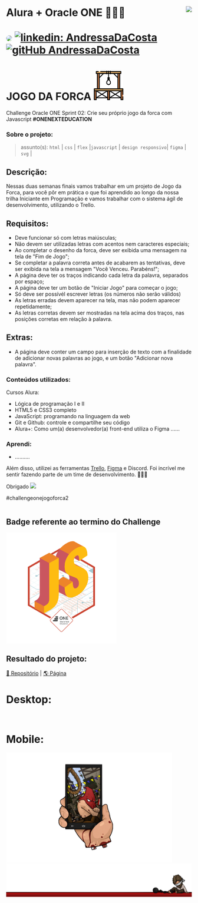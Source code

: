 # Alura + Oracle ONE 👩🏻‍💻  <img align="right" src="https://cursos.alura.com.br/assets/images/certificates/new/logo/oracle-one-logo.png"><br><br> [<img src="https://avatars.githubusercontent.com/u/95485809?v=4" width="35" style="border-radius:50%">]("linkedin.com/in/andressa-costa-286173225/") [![linkedin: AndressaDaCosta](https://img.shields.io/badge/-AndressaDaCosta-blue?style=flat-square&logo=Linkedin&logoColor=white&link=https://www.linkedin.com/in/AndressaDaCosta/)](linkedin.com/in/andressa-costa-286173225/)   [![gitHub AndressaDaCosta](https://img.shields.io/github/followers/AndressaDaCosta?label=follow&style=social)](https://github.com/AndressaDaCosta)

# JOGO DA FORCA    [<img src="https://github.com/AndressaDaCosta/jogo-da-forca/blob/main/img/favicon2.png?raw=true" width="80">](https://andressadacosta.github.io/jogo-da-forca/)

Challenge Oracle ONE Sprint 02: Crie seu próprio jogo da forca com Javascript **#ONENEXTEDUCATION**

### Sobre o projeto:

  >assunto(s): ```html``` | ```css``` | ```flex``` |```javascript``` | ```design responsivo```| ```figma``` | ```svg``` |
  
## Descrição:

Nessas duas semanas finais vamos trabalhar em um projeto de Jogo da Forca, para você pôr em prática o que foi aprendido ao longo da nossa trilha Iniciante em Programação e vamos trabalhar com o sistema ágil de desenvolvimento, utilizando o Trello.

<!--   Checklist
  
  ✅ 100%
 -->
## Requisitos:

- Deve funcionar só com letras maiúsculas;
- Não devem ser utilizadas letras com acentos nem caracteres especiais;
- Ao completar o desenho da forca, deve ser exibida uma mensagem na tela de "Fim de Jogo";
- Se completar a palavra correta antes de acabarem as tentativas, deve ser exibida na tela a mensagem "Você Venceu. Parabéns!";
- A página deve ter os traços indicando cada letra da palavra, separados por espaço;
- A página deve ter um botão de "Iniciar Jogo" para começar o jogo;
- Só deve ser possívél escrever letras (os números não serão válidos)
- As letras erradas devem aparecer na tela, mas não podem aparecer repetidamente;
- As letras corretas devem ser mostradas na tela acima dos traços, nas posições corretas em relação à palavra.

## Extras:
- A página deve conter um campo para inserção de texto com a finalidade de adicionar novas palavras ao jogo, e um botão "Adicionar nova palavra".

### Conteúdos utilizados:

Cursos Alura:
 - Lógica de programação I e II
 - HTML5 e CSS3 completo 
 - JavaScript: programando na linguagem da web 
 - Git e Github: controle e compartilhe seu código
 - Alura+: Como um(a) desenvolvedor(a) front-end utiliza o Figma ......

### Aprendi:

-	..........



Além disso, utilizei as ferramentas [Trello](https://trello.com/b/19JvaKPf/jogo-da-forca-alura-challenges-oracle-one), [Figma](https://www.figma.com/file/ek5uhIz2fkVmicl3Nj5gSR/Alura-Challenge---Desafio-2---L%C3%B3gica?node-id=10%3A158) e Discord. Foi incrível me sentir fazendo parte de um time de desenvolvimento. 👩🏻‍💻

Obrigado    <img width="180px" src="https://cursos.alura.com.br/assets/images/certificates/new/logo/oracle-alura.png">

#challengeonejogoforca2


  <div style="display:flex;" align="center">
   <h2>Badge referente ao termino do Challenge</h2>
 </div>

   <div style="display:flex;" align="center">
  <img src="https://github.com/AndressaDaCosta/jogo-da-forca/blob/main/img/badge-js.png" width="300"/>
</div>



## Resultado do projeto:

[📁 Repositório](https://github.com/AndressaDaCosta/jogo-da-forca) |  [🌎 Página](https://github.com/AndressaDaCosta/jogo-da-forca)


# Desktop:
<img src="">

# Mobile:
<img src="https://github.com/AndressaDaCosta/jogo-da-forca/blob/main/img/8a61c168999855.5b7db13e5afa5%20-%20co%CC%81pia.png?raw=true" width="450">

<img src="https://github.com/AndressaDaCosta/jogo-da-forca/blob/main/img/8a61c168999855.5b7db13e5afa5.png?raw=true">


